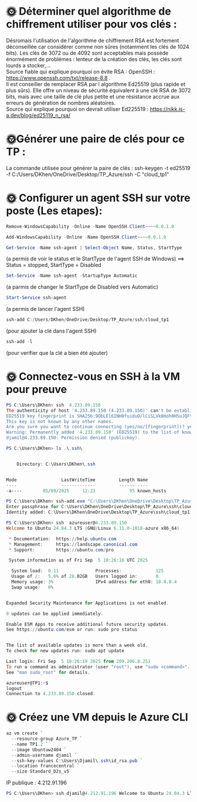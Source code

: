 # 🌞 Déterminer quel algorithme de chiffrement utiliser pour vos clés :
Désromais l'utilisation de l'algorithme de chiffrement RSA est fortement déconseillée car considérer comme non sûres (notamment les clés de 1024 bits). Les clés de 3072 ou de 4092 sont acceptables mais posséde énormément de problémes : lenteur de la création des clés, les clés sont lourds a stocker,...  
Source fiable qui explique pourquoi on évite RSA : OpenSSH : https://www.openssh.com/txt/release-8.8 .  
Il est conseiller de remplacer RSA par l algorithme Ed25519 (plus rapide et plus sûrs). Elle offre un niveau de sécurité équivalent à une clé RSA de 3072 bits, mais avec une taille de clé plus petite et une résistance accrue aux erreurs de génération de nombres aléatoires.  
Source qui explique pourquoi on devrait utiliser Ed225519 : https://nikk.is-a.dev/blog/ed25119_n_rsa/  

# 🌞Générer une paire de clés pour ce TP :
La commande utilisée pour générer la paire de clés : ssh-keygen -t ed25519 -f C:/Users/DKhen/OneDrive/Desktop/TP_Azure/ssh -C "cloud_tp1"

# 🌞 Configurer un agent SSH sur votre poste (Les etapes):
```powershell
Remove-WindowsCapability -Online -Name OpenSSH.Client~~~~0.0.1.0
```
```powershell
Add-WindowsCapability -Online -Name OpenSSH.Client~~~~0.0.1.0
```
```powershell
Get-Service -Name ssh-agent | Select-Object Name, Status, StartType
```
(a permis de voir le status et le StartType de l'agent SSH de Windows) ==> Status = stopped, StartType = Disabled
```powershell
Set-Service -Name ssh-agent -StartupType Automatic
```
(a parmis de changer le StartType de Disabled vers Automatic)
```powershell
Start-Service ssh-agent
```
(a permis de lancer l'agent SSH)
```powershell
ssh-add C:/Users/DKhen/OneDrive/Desktop/TP_Azure/ssh/cloud_tp1
```
(pour ajouter la clé dans l'agent SSH)
```powershell
ssh-add -l
```
(pour verifier que la clé a bien été ajouter)

# 🌞 Connectez-vous en SSH à la VM pour preuve
```powershell
PS C:\Users\DKhen> ssh  4.233.89.150
The authenticity of host '4.233.89.150 (4.233.89.150)' can't be established.
ED25519 key fingerprint is SHA256:9ObLEl6INH0fuiduO/lCiSLVk8Hoh0HSuJQFtsuzzHE.
This key is not known by any other names.
Are you sure you want to continue connecting (yes/no/[fingerprint])? yes
Warning: Permanently added '4.233.89.150' (ED25519) to the list of known hosts.
djamil@4.233.89.150: Permission denied (publickey).
```
```powershell
PS C:\Users\DKhen> ls .\.ssh\


    Directory: C:\Users\DKhen\.ssh


Mode                 LastWriteTime         Length Name
----                 -------------         ------ ----
-a----        05/09/2025     12:23             95 known_hosts
```
```powershell
PS C:\Users\DKhen> ssh-add.exe "C:\Users\DKhen\OneDrive\Desktop\TP_Azure\ssh\cloud_tp1"
Enter passphrase for C:\Users\DKhen\OneDrive\Desktop\TP_Azure\ssh\cloud_tp1:
Identity added: C:\Users\DKhen\OneDrive\Desktop\TP_Azure\ssh\cloud_tp1 (cloud_tp1)
```
```powershell
PS C:\Users\DKhen> ssh  azureuser@4.233.89.150
Welcome to Ubuntu 24.04.3 LTS (GNU/Linux 6.11.0-1018-azure x86_64)

 * Documentation:  https://help.ubuntu.com
 * Management:     https://landscape.canonical.com
 * Support:        https://ubuntu.com/pro

 System information as of Fri Sep  5 10:26:16 UTC 2025

  System load:  0.11              Processes:             125
  Usage of /:   5.6% of 28.02GB   Users logged in:       0
  Memory usage: 3%                IPv4 address for eth0: 10.0.0.4
  Swap usage:   0%


Expanded Security Maintenance for Applications is not enabled.

0 updates can be applied immediately.

Enable ESM Apps to receive additional future security updates.
See https://ubuntu.com/esm or run: sudo pro status


The list of available updates is more than a week old.
To check for new updates run: sudo apt update

Last login: Fri Sep  5 10:26:19 2025 from 209.206.8.251
To run a command as administrator (user "root"), use "sudo <command>".
See "man sudo_root" for details.

azureuser@TP1:~$
logout
Connection to 4.233.89.150 closed.
```
# 🌞 Créez une VM depuis le Azure CLI
```powershell
az vm create `
  --resource-group Azure_TP `
  --name TP1.2 `
  --image Ubuntuw2404 `
  --admin-username djamil `
  --ssh-key-values C:\Users\Djamil\.ssh\id_rsa.pub `
  --location francecentral `
  --size Standard_D2s_v5
```
IP publique : 4.212.91.196
```powershell
PS C:\Users\DKhen> ssh djamil@4.212.91.196 Welcome to Ubuntu 24.04.3 LTS (GNU/Linux 6.11.0-1018-azure x86_64) * Documentation: https://help.ubuntu.com * Management: https://landscape.canonical.com * Support: https://ubuntu.com/pro System information as of Fri Sep 5 12:04:00 UTC 2025 System load: 0.05 Processes: 112 Usage of /: 5.7% of 28.02GB Users logged in: 0 Memory usage: 29% IPv4 address for eth0: 10.0.0.5 Swap usage: 0% Expanded Security Maintenance for Applications is not enabled. 0 updates can be applied immediately. Enable ESM Apps to receive additional future security updates. See https://ubuntu.com/esm or run: sudo pro status The list of available updates is more than a week old. To check for new updates run: sudo apt update Last login: Fri Sep 5 12:02:41 2025 from 209.206.8.251 To run a command as administrator (user "root"), use "sudo <command>". See "man sudo_root" for details. djamil@vmTP1:~$
```
